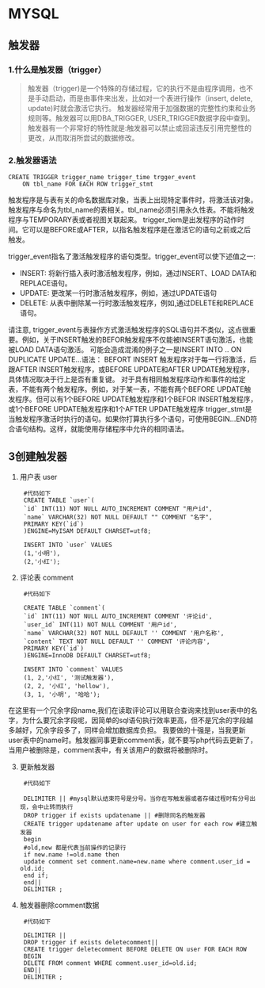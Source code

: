 # MYSQL #

## 触发器 ##

### 1.什么是触发器（trigger）

>触发器（trigger)是一个特殊的存储过程，它的执行不是由程序调用，也不是手动启动，而是由事件来出发，比如对一个表进行操作（insert, delete, update)时就会激活它执行。
>触发器经常用于加强数据的完整性约束和业务规则等。触发器可以用DBA_TRIGGER, USER_TRIGGER数据字段中查到。
>触发器有一个非常好的特性就是:触发器可以禁止或回滚违反引用完整性的更改，从而取消所尝试的数据修改。

### 2.触发器语法 ###

	CREATE TRIGGER trigger_name trigger_time trgger_event
		ON tbl_name FOR EACH ROW trigger_stmt


触发程序是与表有关的命名数据库对象，当表上出现特定事件时，将激活该对象。
触发程序与命名为tbl_name的表相关。tbl_name必须引用永久性表。不能将触发程序与TEMPORARY表或者视图关联起来。
trigger_tiem是出发程序的动作时间。它可以是BEFORE或AFTER，以指名触发程序是在激活它的语句之前或之后触发。

trigger_event指名了激活触发程序的语句类型。trigger_event可以使下述值之一:
* INSERT: 将新行插入表时激活触发程序，例如，通过INSERT、LOAD DATA和REPLACE语句。
* UPDATE: 更改某一行时激活触发程序，例如，通过UPDATE语句
* DELETE: 从表中删除某一行时激活触发程序，例如,通过DELETE和REPLACE语句。

请注意, trigger_event与表操作方式激活触发程序的SQL语句并不类似，这点很重要。例如，关于INSERT触发的BEFOR触发程序不仅能被INSERT语句激活，也能被LOAD DATA语句激活。
可能会造成混淆的例子之一是INSERT INTO .. ON DUPLICATE UPDATE...语法： BEFORT INSERT 触发程序对于每一行将激活，后跟AFTER INSERT触发程序，或BEFORE UPDATE和AFTER UPDATE触发程序，具体情况取决于行上是否有重复键。
对于具有相同触发程序动作和事件的给定表，不能有两个触发程序。例如，对于某一表，不能有两个BEFORE UPDATE触发程序。但可以有1个BEFORE UPDATE触发程序和1个BEFOR INSERT触发程序，或1个BEFORE UPDATE触发程序和1个AFTER UPDATE触发程序
trigger_stmt是当触发程序激活时执行的语句。如果你打算执行多个语句，可使用BEGIN...END符合语句结构。这样，就能使用存储程序中允许的相同语法。

## 3创建触发器 ##

1. 用户表 user

		#代码如下
		CREATE TABLE `user`(
		`id` INT(11) NOT NULL AUTO_INCREMENT COMMENT "用户id",
		`name` VARCHAR(32) NOT NULL DEFAULT "" COMMENT "名字",
		PRIMARY KEY(`id`)
		)ENGINE=MyISAM DEFAULT CHARSET=utf8;

		INSERT INTO `user` VALUES 
		(1,'小明'),
		(2,'小红');

2. 评论表 comment

		#代码如下
		
		CREATE TABLE `comment`(
		`id` INT(11) NOT NULL AUTO_INCREMENT COMMENT '评论id',
		`user_id` INT(11) NOT NULL COMMENT '用户id',
		`name` VARCHAR(32) NOT NULL DEFAULT '' COMMENT '用户名称',
		`content` TEXT NOT NULL DEFAULT '' COMMENT '评论内容',
		PRIMARY KEY(`id`)
		)ENGINE=InnoDB DEFAULT CHARSET=utf8;

		INSERT INTO `comment` VALUES
		(1, 2,'小红', '测试触发器'),
		(2, 2, '小红', 'hellow'),
		(3, 1, '小明', '哈哈');

在这里有一个冗余字段name,我们在读取评论可以用联合查询来找到user表中的名字，为什么要冗余字段呢，因简单的sql语句执行效率更高，但不是冗余的字段越多越好，冗余字段多了，同样会增加数据库负担。
我要做的十强是，当我更新user表中的name时。触发器同事更新comment表，就不要写php代码去更新了，当用户被删除是，comment表中，有关该用户的数据将被删除时。

3. 更新触发器

		#代码如下
		
		DELIMITER || #mysql默认结束符号是分号。当你在写触发器或者存储过程时有分号出现，会中止转而执行
		DROP trigger if exists updatename || #删除同名的触发器
		CREATE trigger updatename after update on user for each row #建立触发器
		begin
		#old,new 都是代表当前操作的记录行
		if new.name !=old.name then
		update comment set comment.name=new.name where comment.user_id = old.id;
		end if;
		end||
		DELIMITER ;

4. 触发器删除comment数据

		#代码如下

		DELIMITER ||
		DROP trigger if exists deletecomment||
		CREATE trigger deletecomment BEFORE DELETE ON user FOR EACH ROW
		BEGIN
		DELETE FROM comment WHERE comment.user_id=old.id;
		END||
		DELIMITER ;

